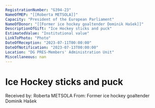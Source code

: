 ```yaml
---
RegistrationNumber: "G394-23"
NameOfMEP: "[[Roberta METSOLA]]"
Capacity: "President of the European Parliament"
NameOfDonor: "[[Former ice hockey goaltender Dominik Hašek]]"
DescriptionOfGift: "Ice Hockey sticks and puck"
EstimatedValue: "Institutional value"
LinkToPhoto: "Photo"
DateOfReception: "2023-07-11T00:00:00"
DateOfNotification: "2023-07-13T00:00:00"
Location: "DG PRES-Members' Administration Unit"
Miscellaneous: nan
---
```


# Ice Hockey sticks and puck

Received by: Roberta METSOLA
From: Former ice hockey goaltender Dominik Hašek

